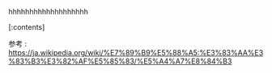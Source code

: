 

hhhhhhhhhhhhhhhhhhh
    
[:contents]

参考 : https://ja.wikipedia.org/wiki/%E7%89%B9%E5%88%A5:%E3%83%AA%E3%83%B3%E3%82%AF%E5%85%83/%E5%A4%A7%E8%84%B3



    